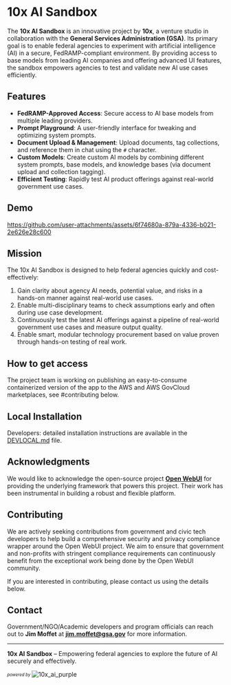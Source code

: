 # 10x AI Sandbox

The **10x AI Sandbox** is an innovative project by **10x**, a venture studio in collaboration with the **General Services Administration (GSA)**. Its primary goal is to enable federal agencies to experiment with artificial intelligence (AI) in a secure, FedRAMP-compliant environment. By providing access to base models from leading AI companies and offering advanced UI features, the sandbox empowers agencies to test and validate new AI use cases efficiently.

## Features

- **FedRAMP-Approved Access**: Secure access to AI base models from multiple leading providers.
- **Prompt Playground**: A user-friendly interface for tweaking and optimizing system prompts.
- **Document Upload & Management**: Upload documents, tag collections, and reference them in chat using the `#` character.
- **Custom Models**: Create custom AI models by combining different system prompts, base models, and knowledge bases (via document upload and collection tagging).
- **Efficient Testing**: Rapidly test AI product offerings against real-world government use cases.

## Demo

https://github.com/user-attachments/assets/6f74680a-879a-4336-b021-2e626e28c600

## Mission

The 10x AI Sandbox is designed to help federal agencies quickly and cost-effectively:

1. Gain clarity about agency AI needs, potential value, and risks in a hands-on manner against real-world use cases.
2. Enable multi-disciplinary teams to check assumptions early and often during use case development.
3. Continuously test the latest AI offerings against a pipeline of real-world government use cases and measure output quality.
4. Enable smart, modular technology procurement based on value proven through hands-on testing of real work.

## How to get access

The project team is working on publishing an easy-to-consume containerized version of the app to the AWS and AWS GovCloud marketplaces, see #contributing below.

## Local Installation

Developers: detailed installation instructions are available in the [DEVLOCAL.md](./DEVLOCAL.md) file.

## Acknowledgments

We would like to acknowledge the open-source project **[Open WebUI](https://github.com/openwebui)** for providing the underlying framework that powers this project. Their work has been instrumental in building a robust and flexible platform.

## Contributing

We are actively seeking contributions from government and civic tech developers to help build a comprehensive security and privacy compliance wrapper around the Open WebUI project. We aim to ensure that government and non-profits with stringent compliance requirements can continuously benefit from the exceptional work being done by the Open WebUI community.

If you are interested in contributing, please contact us using the details below.

## Contact

Government/NGO/Academic developers and program officials can reach out to **Jim Moffet** at **[jim.moffet@gsa.gov](mailto:jim.moffet@gsa.gov)** for more information.

---

**10x AI Sandbox** – Empowering federal agencies to explore the future of AI securely and effectively.


<sub><sup>_powered by_ </sub></sup>![10x_ai_purple](https://github.com/user-attachments/assets/7824f908-7f41-4cf7-bbc7-38960657ce6d)
